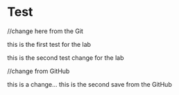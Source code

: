 # Test





//change here from the Git

this is the first test for the lab

this is the second test change for the lab

//change from GitHub

this is a change...
this is the second save from the GitHub

